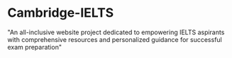 # Cambridge-IELTS
"An all-inclusive website project dedicated to empowering IELTS aspirants with comprehensive resources and personalized guidance for successful exam preparation"

